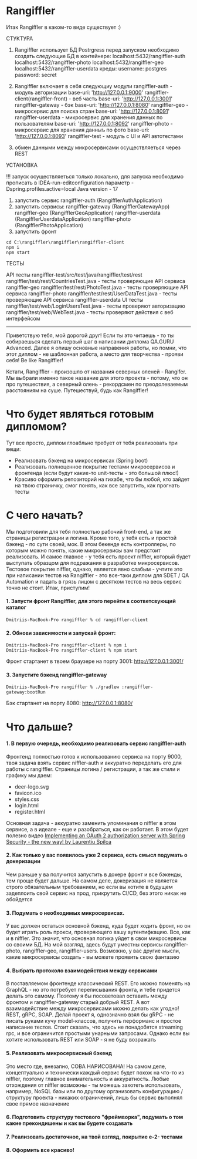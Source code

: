 # Rangiffler

Итак Rangiffler в каком-то виде существует  :) 

СТУКТУРА

1) Rangiffler использует БД Postrgress перед запуском необходимо создать следующие БД в контейнере:
localhost:5432/rangiffler-auth
localhost:5432/rangiffler-photo
localhost:5432/rangiffler-geo
localhost:5432/rangiffler-userdata
креды: 
    username: postgres
    password: secret

2) Rangiffler включает в себя следующиу модули
rangiffler-auth - модуль авторизации   base-uri: 'http://127.0.0.1:9000'
rangiffler-client(rangiffler-front) - веб часть   base-uri: 'http://127.0.0.1:3001'
rangiffler-gateway - бэк  base-uri: 'http://127.0.0.1:8080'
rangiffler-geo - микросервис для поиска стран   base-uri: 'http://127.0.0.1:8091'
rangiffler-userdata - микросервис для хранения данных по пользователям   base-uri: 'http://127.0.0.1:8092'
rangiffler-photo - микросервис для хранения данныъ по фото   base-uri: 'http://127.0.0.1:8093'
rangiffler-test - модуль с UI и API автотестами 

3) обмен данными между микросервисами осуществляеться через REST

УСТАНОВКА 

!!! запуск осуществляеться только локально, для запуска необходимо прописать в IDEA-run-editconfiguration
параметр -Dspring.profiles.active=local 
Java version - 17 

1) запустить сервис rangiffler-auth (RangifflerAuthApplication)
2) запустить сервисы:
rangiffler-gateway (RangifflerGatewayApp)
rangiffler-geo (RangifflerGeoApplication)
rangiffler-userdata (RangifflerUserdataApplication)
rangiffler-photo (RangifflerPhotoApplication)
3) запустить фронт 
```posh
cd C:\rangiffler\rangiffler\rangiffler-client
npm i
npm start
```

ТЕСТЫ

API тесты  rangiffler-test/src/test/java/rangiffler/test/rest
rangiffler/test/rest/CountriesTest.java - тесты проверяющие API сервиса rangiffler-geo
rangiffler/test/rest/PhotoTest.java - тесты проверяющие API сервиса rangiffler-photo
rangiffler/test/rest/UserDataTest.java - тесты проверяющие API сервиса rangiffler-userdata
UI тесты 
rangiffler/test/web/LoginUsersTest.java - тесты проверяют авторизацию 
rangiffler/test/web/WebTest.java - тесты проверяют действия с веб интерфейсом 







****************************************************************************
Приветствую тебя, мой дорогой друг!
Если ты это читаешь - то ты собираешься сделать первый шаг в написании диплома QA.GURU Advanced.
Далее я опишу основные направения работы, но помни, что этот диплом - не шаблонная работа, а место
для творчества - прояви себя! Be like Rangiffler!

Кстати, Rangiffler - произошло от названия северных оленей - Rangifer. Мы выбрали именно такое
название для этого проекта - потому, что он про путешествия, а северный олень - рекордсмен по
преодолеваемым расстояниям на суше. Путешествуй, будь как Rangiffler!

# Что будет являться готовым дипломом?

Тут все просто, диплом глоабльно требует от тебя реализовать три вещи:

- Реализовать бэкенд на микросервисах (Spring boot)
- Реализовать полноценное покрытие тестами микросервисов и фронтенда (если будут какие-то
  unit-тесты - это большой плюс!)
- Красиво оформить репозиторий на гихабе, что бы любой, кто зайдет на твою страничку, смог понять,
  как все запустить, как прогнать тесты

# С чего начать?

Мы подготовили для тебя полностью рабочий front-end, а так же страницы регистрации и логина. Кроме
того, у тебя есть и простой бэкенд - по сути своей, мок. В этом бекенде есть контроллеры, по которым
можно понять, какие микросервисы вам предстоит реализовать. И самое главное - у тебя есть проект
niffler, который будет выступать образцом для подражания в разработке микросервисов. Тестовое
покрытие niffler, однако, является явно слабым - учтите это при написании тестов на Rangiffler - это
все-таки диплом для SDET / QA Automation и падать в грязь лицом с десятком тестов на весь сервис
точно не стоит. Итак, приступим!

#### 1. Запусти фронт Rangiffler, для этого перейти в соответсвующий каталог

```posh
Dmitriis-MacBook-Pro rangiffler % cd rangiffler-client
```

#### 2. Обнови зависимости и запускай фронт:

```posh
Dmitriis-MacBook-Pro rangiffler-client % npm i
Dmitriis-MacBook-Pro rangiffler-client % npm start
```

Фронт стартанет в твоем браузере на порту 3001: http://127.0.0.1:3001/

#### 3. Запустите бэкенд rangiffler-gateway

```posh
Dmitriis-MacBook-Pro rangiffler % ./gradlew :rangiffler-gateway:bootRun
```

Бэк стартанет на порту 8080: http://127.0.0.1:8080/

# Что дальше?

#### 1. В первую очередь, необходимо реализовать сервис rangiffler-auth

Фронтенд полностью готов к использованию сервиса на порту 9000,
твоя задача взять сервис niffler-auth и аккуратно переделать его для работы с rangiffler.
Страницы логина / регистрации, а так же стили и графику мы даем:

- deer-logo.svg
- favicon.ico
- styles.css
- login.html
- register.html

Основная задача - аккуратно заменить упоминания о niffler в этом сервисе, а в идеале - еще и
разобраться, как он работает. В этом будет полезно
видео [Implementing an OAuth 2 authorization server with Spring Security - the new way! by Laurentiu Spilca](https://youtu.be/DaUGKnA7aro)

#### 2. Как только у вас появилось уже 2 сервиса, есть смысл подумать о докеризации

Чем раньше у ва получится запустить в докере фронт и все бэкенды, тем проще будет дальше.
На самом деле, докеризация не является строго обязательным требованием, но если вы хотите в будущем
задеплоить свой сервис на прод, прикрутить CI/CD, без этого никак не обойдется

#### 3. Подумать о необходимых микросервисах.

У вас должен остаться основной бэкенд, куда будет ходить фронт, но он будет играть роль прокси,
проверяющего вашу аутентифкацию. Все, как и в niffler. Это значит, что основная логика уйдет в свои
микросервисы со своими БД. На мой вззгляд, здесь будут уместны сервисы rangiffler-photo,
rangiffler-geo, rangiffler-users. Возможно, у вас другие мысли, какие микросервисы создать - вы
можете проявить свою фантазию

#### 4. Выбрать протоколо взаимодействия между сервисами

В поставляемом фронтенде классический REST. Его можно поменять на GraphQL - но это потребует
переписывания фронта, и тебе придется делать это самому. Поэтому я бы посоветовал оставить между
фронтом и rangiffler-gateway старый добрый REST. А вот взаимодействие между микросервисами можно
делать как угодно! REST, gRPC, SOAP. Делай проект я, однозначно взял бы gRPC - не писать руками кучу
model-классов, получить перформанс и простое написание тестов. Стоит сказать, что здесь не
понадобятся streaming rpc, и все ограничится простыми унарными запросами. Однако если вы хотите
использовать REST или SOAP - я не буду возражать

#### 5. Реализовать микросервисный бэкенд

Это место где, внезапно, СОВА НАРИСОВАНА!
На самом деле, концептуально и технически каждый сервис будет похож на что-то из niffler, поэтому
главное внимательность и аккуратность. Любые отхождения от niffler возможны - ты можешь захотеть
использовать, например, NoSQL базы или по другому организовать конфигурацию / структуру проекта -
никаких ограничений, лишь бы сервис выполнял свое прямое назначение

#### 6. Подготовить структуру тестового "фреймворка", подумать о том какие прекондишены и как вы будете создавать

#### 7. Реализовать достаточное, на твой взгляд, покрытие e-2- тестами

#### 8. Оформить все красиво!











